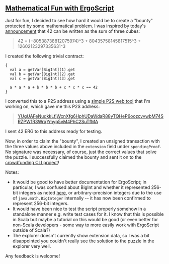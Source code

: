 ## [Mathematical Fun with ErgoScript](https://www.ergoforum.org/t/mathematical-fun-with-ergoscript/76)

Just for fun, I decided to see how hard it would be to create a "bounty" protected by some mathematical problem.  I was inspired by today's [announcement](https://aperiodical.com/2019/09/42-is-the-answer-to-the-question-what-is-80538738812075974%c2%b3-80435758145817515%c2%b3-12602123297335631%c2%b3/) that 42 can be written as the sum of three cubes:

> 42 = (−80538738812075974)^3 + 80435758145817515^3 + 12602123297335631^3

I created the following trivial contract:

    {
      val a = getVar[BigInt](1).get
      val b = getVar[BigInt](2).get
      val c = getVar[BigInt](3).get

      a * a * a + b * b * b + c * c * c == 42
    }

I converted this to a P2S address using a [simple P2S web tool](https://wallet.plutomonkey.com/p2s/?source=ewogIHZhbCBhID0gZ2V0VmFyW0JpZ0ludF0oMSkuZ2V0CiAgdmFsIGIgPSBnZXRWYXJbQmlnSW50XSgyKS5nZXQKICB2YWwgYyA9IGdldFZhcltCaWdJbnRdKDMpLmdldAoKICBhICogYSAqIGEgKyBiICogYiAqIGIgKyBjICogYyAqIGMgPT0gNDIKfQ==) that I'm working on, which gave me this P2S address:

> [YUgUAFeNudkkLfjWcnXfg6HphUDaWdaR88yTQHeP6oozcvvwbM74SRZPW1R3WrqYmyp5vM4PhC2SuTfMA](https://explorer.ergoplatform.com/en/addresses/YUgUAFeNudkkLfjWcnXfg6HphUDaWdaR88yTQHeP6oozcvvwbM74SRZPW1R3WrqYmyp5vM4PhC2SuTfMA)

I sent 42 ERG to this address ready for testing.

Now, in order to claim the "bounty", I created an unsigned transaction with the three values above included in the `extension` field under `spendingProof`.  No signature was necessary, of course, just the correct values that solve the puzzle. I successfully claimed the bounty and sent it on to the [crowdfunding CLI project](https://www.ergoforum.org/t/simple-crowdfunding/70)!

Notes:

* It would be good to have better documentation for ErgoScript; in particular, I was confused about BigInt and whether it represented 256-bit integers as noted [here](https://github.com/ScorexFoundation/sigmastate-interpreter/blob/9169e8f594f61942862383425c4837bfb42680ab/docs/LangSpec.md), or arbitrary-precision integers due to the use of `java.math.BigInteger` internally -- it has now been confirmed to represent 256-bit integers.
* It would have been nice to test the script properly somehow in a standalone manner e.g. write test cases for it. I know that this is possible in Scala but maybe a tutorial on this would be good (or even better for non-Scala developers - some way to more easily work with ErgoScript outside of Scala?)
* The explorer doesn't currently show extension data, so I was a bit disappointed you couldn't really see the solution to the puzzle in the explorer very well.

Any feedback is welcome!